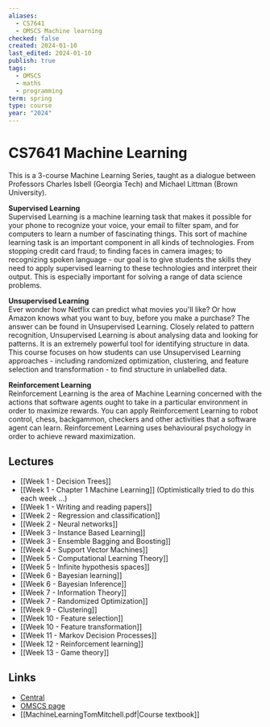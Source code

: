 ```yaml
---
aliases:
  - CS7641
  - OMSCS Machine learning
checked: false
created: 2024-01-10
last_edited: 2024-01-10
publish: true
tags:
  - OMSCS
  - maths
  - programming
term: spring
type: course
year: "2024"
---
```

# CS7641 Machine Learning

This is a 3-course Machine Learning Series, taught as a dialogue between Professors Charles Isbell (Georgia Tech) and Michael Littman (Brown University).

**Supervised Learning**  
Supervised Learning is a machine learning task that makes it possible for your phone to recognize your voice, your email to filter spam, and for computers to learn a number of fascinating things. This sort of machine learning task is an important component in all kinds of technologies. From stopping credit card fraud; to finding faces in camera images; to recognizing spoken language - our goal is to give students the skills they need to apply supervised learning to these technologies and interpret their output. This is especially important for solving a range of data science problems.

**Unsupervised Learning**  
Ever wonder how Netflix can predict what movies you'll like? Or how Amazon knows what you want to buy, before you make a purchase? The answer can be found in Unsupervised Learning. Closely related to pattern recognition, Unsupervised Learning is about analysing data and looking for patterns. It is an extremely powerful tool for identifying structure in data. This course focuses on how students can use Unsupervised Learning approaches - including randomized optimization, clustering, and feature selection and transformation - to find structure in unlabelled data.

**Reinforcement Learning**  
Reinforcement Learning is the area of Machine Learning concerned with the actions that software agents ought to take in a particular environment in order to maximize rewards. You can apply Reinforcement Learning to robot control, chess, backgammon, checkers and other activities that a software agent can learn. Reinforcement Learning uses behavioural psychology in order to achieve reward maximization.

## Lectures
- [[Week 1 - Decision Trees]]
- [[Week 1 - Chapter 1 Machine Learning]] (Optimistically tried to do this each week ...)
- [[Week 1 - Writing and reading papers]]
- [[Week 2 - Regression and classification]]
- [[Week 2 - Neural networks]]
- [[Week 3 - Instance Based Learning]]
- [[Week 3 - Ensemble Bagging and Boosting]]
- [[Week 4 - Support Vector Machines]]
- [[Week 5 - Computational Learning Theory]]
- [[Week 5 - Infinite hypothesis spaces]]
- [[Week 6 - Bayesian learning]]
- [[Week 6 - Bayesian Inference]]
- [[Week 7 - Information Theory]]
- [[Week 7 - Randomized Optimization]]
- [[Week 9 - Clustering]]
- [[Week 10 - Feature selection]]
- [[Week 10 - Feature transformation]]
- [[Week 11 - Markov Decision Processes]]
- [[Week 12 - Reinforcement learning]]
- [[Week 13 - Game theory]]

## Links
- [Central](https://www.omscentral.com/courses/machine-learning/reviews)
- [OMSCS page](https://omscs.gatech.edu/cs-7641-machine-learning)
- [[MachineLearningTomMitchell.pdf|Course textbook]]